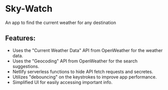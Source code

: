 # Sky-Watch

An app to find the current weather for any destination

## Features:

- Uses the "Current Weather Data" API from OpenWeather for the weather data.
- Uses the "Geocoding" API from OpenWeather for the search suggestions.
- Netlify serverless functions to hide API fetch requests and secretes.
- Utilizes "debouncing" on the keystrokes to improve app performance.
- Simplified UI for easily accessing important info. 